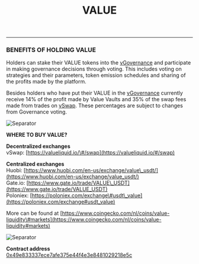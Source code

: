 ﻿---
id: VALUE
title: VALUE
sidebar_label: VALUE
---

---


### BENEFITS OF HOLDING VALUE 

Holders can stake their VALUE tokens into the [vGovernance](../products/governance-vault) and participate in making governance decisions through voting. This includes voting on strategies and their parameters, token emission schedules and sharing of the profits made by the platform.

Besides holders who have put their VALUE in the [vGovernance](../products/governance-vault) currently receive 14% of the profit made by Value Vaults and 35% of the swap fees made from trades on [vSwap](../products/value-liquid). These percentages are subject to changes from Governance voting. 


![Separator](img/seperator.png)

**WHERE TO BUY VALUE?**
  
**Decentralized exchanges**  
vSwap: [https://valueliquid.io/\#/swap](https://valueliquid.io/#/swap) 

**Centralized exchanges**  
Huobi: [https://www.huobi.com/en-us/exchange/value\_usdt/](https://www.huobi.com/en-us/exchange/value_usdt/)  
Gate.io: [https://www.gate.io/trade/VALUE\_USDT](https://www.gate.io/trade/VALUE_USDT)  
Poloniex: [https://poloniex.com/exchange\#usdt\_value](https://poloniex.com/exchange#usdt_value)  


More can be found at [https://www.coingecko.com/nl/coins/value-liquidity\#markets](https://www.coingecko.com/nl/coins/value-liquidity#markets)

![Separator](img/seperator.png)

**Contract address**  
[0x49e833337ece7afe375e44f4e3e8481029218e5c](https://etherscan.io/address/0x49e833337ece7afe375e44f4e3e8481029218e5c)

